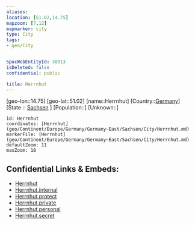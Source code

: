```yaml
---
aliases: 
location: [51.02,14.75]
mapzoom: [7,12] 
mapmarker: city 
type: City
tags:
- geo/City


SpocWebEntityId: 30913
isDeleted: false
confidential: public

title: Herrnhut
---
```

[geo-lon::14.75]
[geo-lat::51.02]
[name::Herrnhut]
[Country::[Germany](geo/Continent/Europe/Germany.md)]
[State :: [Sachsen](geo/Continent/Europe/Germany/Germany~East/Sachsen.md) ]
[Population::]
[Unknown::]


```leaflet
id: Herrnhut
coordinates: [Herrnhut](geo/Continent/Europe/Germany/Germany~East/Sachsen/City/Herrnhut.md)
markerFile: [Herrnhut](geo/Continent/Europe/Germany/Germany~East/Sachsen/City/Herrnhut.md)
defaultZoom: 11 
maxZoom: 18
```


## Confidential Links & Embeds: 
- [Herrnhut](../../../../../../../../_public/geo/Continent/Europe/Germany/Germany~East/Sachsen/City/Herrnhut.md) 
- [Herrnhut.internal](../../../../../../../../_internal/geo/Continent/Europe/Germany/Germany~East/Sachsen/City/Herrnhut.internal.md) 
- [Herrnhut.protect](../../../../../../../../_protect/geo/Continent/Europe/Germany/Germany~East/Sachsen/City/Herrnhut.protect.md) 
- [Herrnhut.private](../../../../../../../../_private/geo/Continent/Europe/Germany/Germany~East/Sachsen/City/Herrnhut.private.md) 
- [Herrnhut.personal](../../../../../../../../_personal/geo/Continent/Europe/Germany/Germany~East/Sachsen/City/Herrnhut.personal.md) 
- [Herrnhut.secret](../../../../../../../../_secret/geo/Continent/Europe/Germany/Germany~East/Sachsen/City/Herrnhut.secret.md) 
